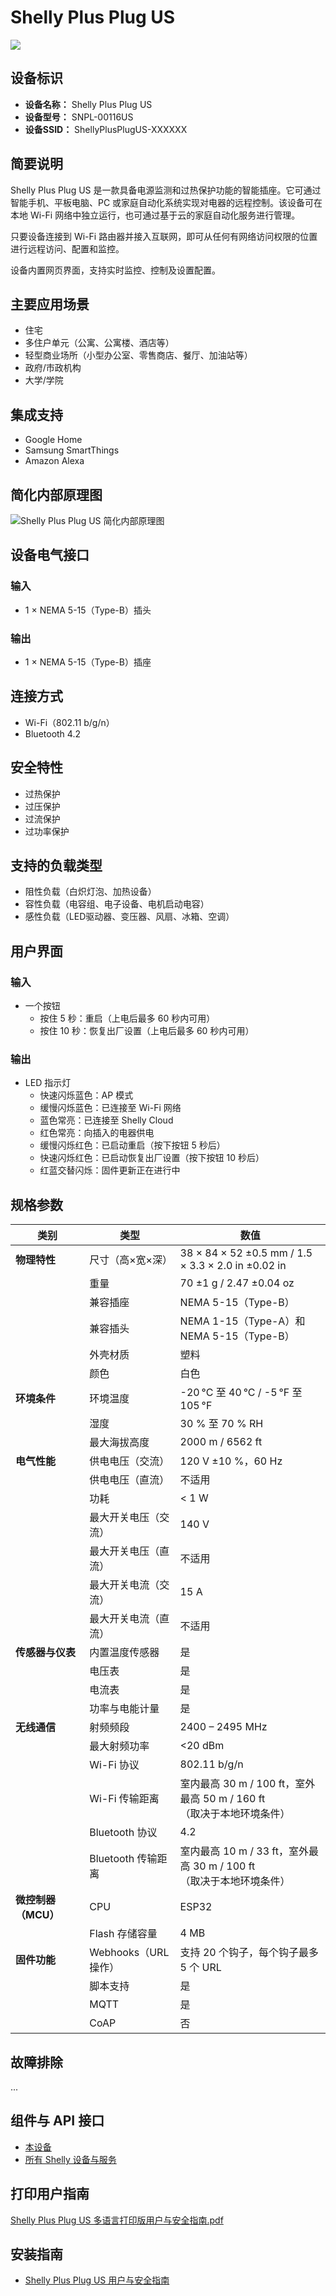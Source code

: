 # Shelly Plus Plug US

![](https://kb.shelly.cloud/__attachments/229146742/Plus-Plug-US.jpg?inst-v=06e25fb6-1df6-4585-801d-931808676f21)

## 设备标识

- **设备名称：** Shelly Plus Plug US  
- **设备型号：** SNPL-00116US  
- **设备SSID：** ShellyPlusPlugUS-XXXXXX  

## 简要说明

Shelly Plus Plug US 是一款具备电源监测和过热保护功能的智能插座。它可通过智能手机、平板电脑、PC 或家庭自动化系统实现对电器的远程控制。该设备可在本地 Wi-Fi 网络中独立运行，也可通过基于云的家庭自动化服务进行管理。

只要设备连接到 Wi-Fi 路由器并接入互联网，即可从任何有网络访问权限的位置进行远程访问、配置和监控。

设备内置网页界面，支持实时监控、控制及设置配置。

## 主要应用场景

- 住宅  
- 多住户单元（公寓、公寓楼、酒店等）  
- 轻型商业场所（小型办公室、零售商店、餐厅、加油站等）  
- 政府/市政机构  
- 大学/学院  

## 集成支持

- Google Home  
- Samsung SmartThings  
- Amazon Alexa  

## 简化内部原理图

![Shelly Plus Plug US 简化内部原理图](https://kb.shelly.cloud/__attachments/229244941/Plus-Plug-US-internal-schematics.png?inst-v=06e25fb6-1df6-4585-801d-931808676f21)

## 设备电气接口

### 输入
- 1 × NEMA 5-15（Type-B）插头  

### 输出
- 1 × NEMA 5-15（Type-B）插座  

## 连接方式

- Wi-Fi（802.11 b/g/n）  
- Bluetooth 4.2  

## 安全特性

- 过热保护  
- 过压保护  
- 过流保护  
- 过功率保护  

## 支持的负载类型

- 阻性负载（白炽灯泡、加热设备）  
- 容性负载（电容组、电子设备、电机启动电容）  
- 感性负载（LED驱动器、变压器、风扇、冰箱、空调）  

## 用户界面

### 输入
- 一个按钮  
  - 按住 5 秒：重启（上电后最多 60 秒内可用）  
  - 按住 10 秒：恢复出厂设置（上电后最多 60 秒内可用）  

### 输出
- LED 指示灯  
  - 快速闪烁蓝色：AP 模式  
  - 缓慢闪烁蓝色：已连接至 Wi-Fi 网络  
  - 蓝色常亮：已连接至 Shelly Cloud  
  - 红色常亮：向插入的电器供电  
  - 缓慢闪烁红色：已启动重启（按下按钮 5 秒后）  
  - 快速闪烁红色：已启动恢复出厂设置（按下按钮 10 秒后）  
  - 红蓝交替闪烁：固件更新正在进行中  

## 规格参数

| **类别** | **类型** | **数值** |
|----------|----------|----------|
| **物理特性** | 尺寸（高×宽×深） | 38 × 84 × 52 ±0.5 mm / 1.5 × 3.3 × 2.0 in ±0.02 in |
| | 重量 | 70 ±1 g / 2.47 ±0.04 oz |
| | 兼容插座 | NEMA 5-15（Type-B） |
| | 兼容插头 | NEMA 1-15（Type-A）和 NEMA 5-15（Type-B） |
| | 外壳材质 | 塑料 |
| | 颜色 | 白色 |
| **环境条件** | 环境温度 | -20 °C 至 40 °C / -5 °F 至 105 °F |
| | 湿度 | 30 % 至 70 % RH |
| | 最大海拔高度 | 2000 m / 6562 ft |
| **电气性能** | 供电电压（交流） | 120 V ±10 %，60 Hz |
| | 供电电压（直流） | 不适用 |
| | 功耗 | < 1 W |
| | 最大开关电压（交流） | 140 V |
| | 最大开关电压（直流） | 不适用 |
| | 最大开关电流（交流） | 15 A |
| | 最大开关电流（直流） | 不适用 |
| **传感器与仪表** | 内置温度传感器 | 是 |
| | 电压表 | 是 |
| | 电流表 | 是 |
| | 功率与电能计量 | 是 |
| **无线通信** | 射频频段 | 2400 – 2495 MHz |
| | 最大射频功率 | <20 dBm |
| | Wi-Fi 协议 | 802.11 b/g/n |
| | Wi-Fi 传输距离 | 室内最高 30 m / 100 ft，室外最高 50 m / 160 ft<br>（取决于本地环境条件） |
| | Bluetooth 协议 | 4.2 |
| | Bluetooth 传输距离 | 室内最高 10 m / 33 ft，室外最高 30 m / 100 ft<br>（取决于本地环境条件） |
| **微控制器（MCU）** | CPU | ESP32 |
| | Flash 存储容量 | 4 MB |
| **固件功能** | Webhooks（URL 操作） | 支持 20 个钩子，每个钩子最多 5 个 URL |
| | 脚本支持 | 是 |
| | MQTT | 是 |
| | CoAP | 否 |

## 故障排除

...

## 组件与 API 接口

- [本设备](https://shelly-api-docs.shelly.cloud/gen2/Devices/Gen2/ShellyPlugUS)  
- [所有 Shelly 设备与服务](https://shelly-api-docs.shelly.cloud/)  

## 打印用户指南

[Shelly Plus Plug US 多语言打印版用户与安全指南.pdf](https://kb.shelly.cloud/__attachments/391315459/Shelly%20Plus%20Plug%20US%20multilingual%20printed%20user%20and%20safety%20guide.pdf?inst-v=06e25fb6-1df6-4585-801d-931808676f21)

## 安装指南

- [Shelly Plus Plug US 用户与安全指南](../knowledge-base/shelly-plus-plug-us-user-and-safety-guide)